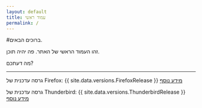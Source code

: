 ```yaml
---
layout: default
title: עמוד ראשי
permalink: /
---
```

#ברוכים הבאים. 

זהו העמוד הראשי של האתר. פה יהיה תוכן.

מה דעתכם? 

---

גרסה עדכנית של Firefox:&rlm; {{ site.data.versions.FirefoxRelease }} [מידע נוסף](firefox/)

גרסה עדכנית של Thunderbird:&rlm; {{ site.data.versions.ThunderbirdRelease }} [מידע נוסף](thunderbird/)
